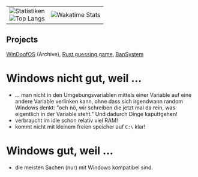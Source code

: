 | | |
|-|-|
| ![Statistiken](https://github-readme-stats.vercel.app/api?username=BachErik&count_private=true&show_icons=true&bg_color=161b22&title_color=58a6ff&text_color=c9d1d9&icon_color=196c2e&hide_border=true) <br> ![Top Langs](https://github-readme-stats.vercel.app/api/top-langs/?username=BachErik&show_icons=true&langs_count=10&count_private=true&show_icons=true&bg_color=161b22&title_color=58a6ff&text_color=c9d1d9&icon_color=196c2e&hide_border=true&exclude_repo=WinDoofOS&layout=pie) | ![Wakatime Stats](https://github-readme-stats.vercel.app/api/wakatime?username=BachErik&show_icons=true&bg_color=161b22&title_color=58a6ff&text_color=c9d1d9&icon_color=196c2e&hide_border=true&layout=compact) |


## Projects

[WinDoofOS](https://github.com/BachErik/WinDoofOS) (Archive), [Rust guessing game](https://github.com/BachErik/guessing-game), [BanSystem](https://github.com/toxnix/BanSystem)

# Windows nicht gut, weil ...
- ... man nicht in den Umgebungsvariablen mittels einer Variable auf eine andere Variable verlinken kann, ohne dass sich irgendwann random Windows denkt: "och nö, wir schreiben die jetzt mal da rein, was eigentlich in der Variable steht." Und dadurch Dinge kaputtgehen!
- verbraucht im idle schon relativ viel RAM!
- kommt nicht mit kleinem freien speicher auf `C:\` klar!

# Windows gut, weil ...
- die meisten Sachen (nur) mit Windows kompatibel sind.
